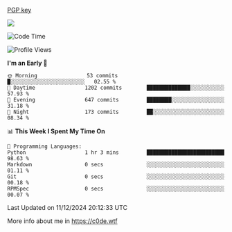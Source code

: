 [PGP key](https://c0de.wtf/urwq.asc)

<a href="https://wakatime.com"><img src="https://wakatime.com/share/@c0dezin/b7f18a7c-ab3a-40b8-8bc7-b1b7bf71f1d6.svg" /></a>

<!--START_SECTION:waka-->
![Code Time](http://img.shields.io/badge/Code%20Time-156%20hrs%2049%20mins-blue)

![Profile Views](http://img.shields.io/badge/Profile%20Views-0-blue)

**I'm an Early 🐤** 

```text
🌞 Morning                53 commits          █░░░░░░░░░░░░░░░░░░░░░░░░   02.55 % 
🌆 Daytime                1202 commits        ██████████████░░░░░░░░░░░   57.93 % 
🌃 Evening                647 commits         ████████░░░░░░░░░░░░░░░░░   31.18 % 
🌙 Night                  173 commits         ██░░░░░░░░░░░░░░░░░░░░░░░   08.34 % 
```


📊 **This Week I Spent My Time On** 

```text
💬 Programming Languages: 
Python                   1 hr 3 mins         █████████████████████████   98.63 % 
Markdown                 0 secs              ░░░░░░░░░░░░░░░░░░░░░░░░░   01.11 % 
Git                      0 secs              ░░░░░░░░░░░░░░░░░░░░░░░░░   00.18 % 
RPMSpec                  0 secs              ░░░░░░░░░░░░░░░░░░░░░░░░░   00.07 % 
```


 Last Updated on 11/12/2024 20:12:33 UTC
<!--END_SECTION:waka-->

More info about me in https://c0de.wtf
